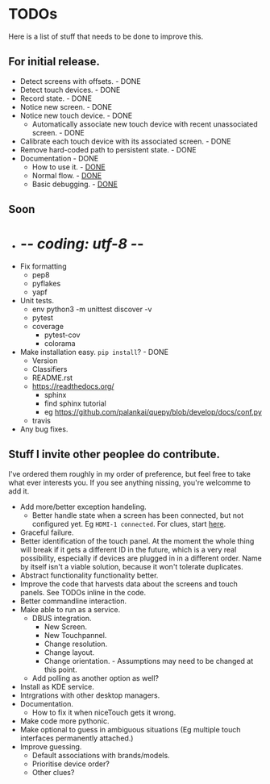 # TODOs

Here is a list of stuff that needs to be done to improve this.

## For initial release.

* Detect screens with offsets. - DONE
* Detect touch devices. - DONE
* Record state. - DONE
* Notice new screen. - DONE
* Notice new touch device. - DONE
  * Automatically associate new touch device with recent unassociated screen. - DONE
* Calibrate each touch device with its associated screen. - DONE
* Remove hard-coded path to persistent state. - DONE
* Documentation - DONE
  * How to use it. - [DONE](docs/howToUseIt.md)
  * Normal flow. - [DONE](docs/howToUseIt.md)
  * Basic debugging. - [DONE](docs/debugging.md)

## Soon

* # -*- coding: utf-8 -*-
* Fix formatting
  * pep8
  * pyflakes
  * yapf
* Unit tests.
  * env python3 -m unittest discover -v
  * pytest
  * coverage
    * pytest-cov
    * colorama
* Make installation easy. `pip install`? - DONE
  * Version
  * Classifiers
  * README.rst
  * https://readthedocs.org/ 
    * sphinx
    * find sphinx tutorial
    * eg https://github.com/palankai/quepy/blob/develop/docs/conf.py
  * travis
* Any bug fixes.

## Stuff I invite other peoplee do contribute.

I've ordered them roughly in my order of preference, but feel free to take what ever interests you. If you see anything nissing, you're welcomme to add it.

* Add more/better exception handeling.
  * Better handle state when a screen has been connected, but not configured yet. Eg `HDMI-1 connected`. For clues, start [here](https://github.com/ksandom/niceTouch/blob/master/niceTouch/screens.py#L56).
* Graceful failure.
* Better identification of the touch panel. At the moment the whole thing will break if it gets a different ID in the future, which is a very real possibility, especially if devices are plugged in in a different order. Name by itself isn't a viable solution, because it won't tolerate duplicates.
* Abstract functionality functionality better.
* Improve the code that harvests data about the screens and touch panels. See TODOs inline in the code.
* Better commandline interaction.
* Make able to run as a service.
  * DBUS integration.
    * New Screen.
    * New Touchpannel.
    * Change resolution.
    * Change layout.
    * Change orientation. - Assumptions may need to be changed at this point.
  * Add polling as another option as well?
* Install as KDE service.
* Intrgrations with other desktop managers.
* Documentation.
  * How to fix it when niceTouch gets it wrong.
* Make code more pythonic.
* Make optional to guess in ambiguous situations (Eg multiple touch interfaces permanently attached.)
* Improve guessing.
  * Default associations with brands/models.
  * Prioritise device order?
  * Other clues?
